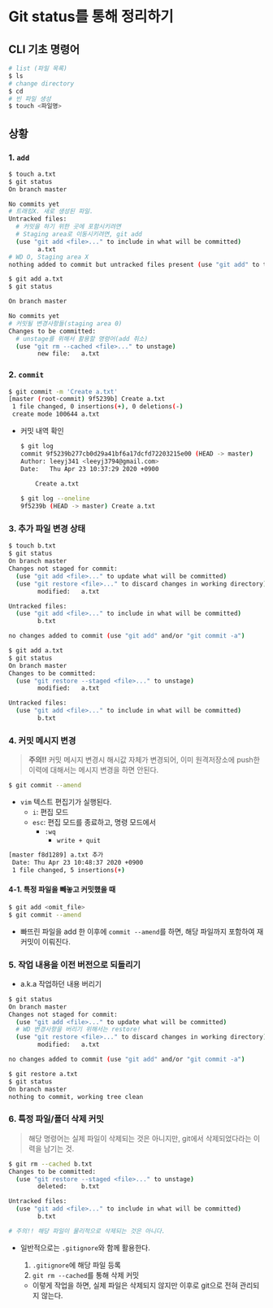 # Git status를 통해 정리하기

## CLI 기초 명령어

```bash
# list (파일 목록)
$ ls
# change directory
$ cd
# 빈 파일 생성
$ touch <파일명>
```

## 상황

### 1. `add`

```bash
$ touch a.txt
$ git status
On branch master

No commits yet
# 트래킹X. 새로 생성된 파일.
Untracked files:
  # 커밋을 하기 위한 곳에 포함시키려면
  # Staging area로 이동시키려면, git add
  (use "git add <file>..." to include in what will be committed)
        a.txt
# WD O, Staging area X
nothing added to commit but untracked files present (use "git add" to track)
```

```bash
$ git add a.txt
$ git status

On branch master

No commits yet
# 커밋될 변경사항들(staging area 0)
Changes to be committed:
  # unstage를 위해서 활용할 명령어(add 취소)
  (use "git rm --cached <file>..." to unstage)
        new file:   a.txt
```

### 2. `commit`

```bash
$ git commit -m 'Create a.txt'
[master (root-commit) 9f5239b] Create a.txt
 1 file changed, 0 insertions(+), 0 deletions(-)
 create mode 100644 a.txt
```

* 커밋 내역 확인

  ```bash
  $ git log
  commit 9f5239b277cb0d29a41bf6a17dcfd72203215e00 (HEAD -> master)
  Author: leeyj341 <leeyj3794@gmail.com>
  Date:   Thu Apr 23 10:37:29 2020 +0900
  
      Create a.txt
      
  $ git log --oneline
  9f5239b (HEAD -> master) Create a.txt
  ```

### 3. 추가 파일 변경 상태

```bash
$ touch b.txt
$ git status
On branch master
Changes not staged for commit:
  (use "git add <file>..." to update what will be committed)
  (use "git restore <file>..." to discard changes in working directory)
        modified:   a.txt

Untracked files:
  (use "git add <file>..." to include in what will be committed)
        b.txt

no changes added to commit (use "git add" and/or "git commit -a")

$ git add a.txt
$ git status
On branch master
Changes to be committed:
  (use "git restore --staged <file>..." to unstage)
        modified:   a.txt

Untracked files:
  (use "git add <file>..." to include in what will be committed)
        b.txt
```

### 4. 커밋 메시지 변경

> **주의!!** 커밋 메시지 변경시 해시값 자체가 변경되어, 이미 원격저장소에 push한 이력에 대해서는 메시지 변경을 하면 안된다.

```bash
$ git commit --amend
```

* `vim` 텍스트 편집기가 실행된다.
  * `i`: 편집 모드
  * `esc`: 편집 모드를 종료하고, 명령 모드에서
    * `:wq` 
      * `write + quit`

```bash
[master f8d1289] a.txt 추가
 Date: Thu Apr 23 10:48:37 2020 +0900
 1 file changed, 5 insertions(+)
```

#### 4-1. 특정 파일을 빼놓고 커밋했을 때

```bash
$ git add <omit_file>
$ git commit --amend
```

* 빠뜨린 파일을 add 한 이후에 `commit --amend`를 하면, 해당 파일까지 포함하여 재커밋이 이뤄진다.

### 5. 작업 내용을 이전 버전으로 되돌리기

* a.k.a 작업하던 내용 버리기

```bash
$ git status
On branch master
Changes not staged for commit:
  (use "git add <file>..." to update what will be committed)
  # WD 변경사항을 버리기 위해서는 restore!
  (use "git restore <file>..." to discard changes in working directory)
        modified:   a.txt

no changes added to commit (use "git add" and/or "git commit -a")

$ git restore a.txt
$ git status
On branch master
nothing to commit, working tree clean
```

### 6. 특정 파일/폴더 삭제 커밋

> 해당 명령어는 실제 파일이 삭제되는 것은 아니지만, git에서 삭제되었다라는 이력을 남기는 것.

```bash
$ git rm --cached b.txt
Changes to be committed:
  (use "git restore --staged <file>..." to unstage)
        deleted:    b.txt

Untracked files:
  (use "git add <file>..." to include in what will be committed)
        b.txt

# 주의!! 해당 파일이 물리적으로 삭제되는 것은 아니다.
```

* 일반적으로는 `.gitignore`와 함께 활용한다.

  1. `.gitignore`에 해당 파일 등록
  2. `git rm --cached`를 통해 삭제 커밋

  * 이렇게 작업을 하면, 실제 파일은 삭제되지 않지만 이후로 git으로 전혀 관리되지 않는다.